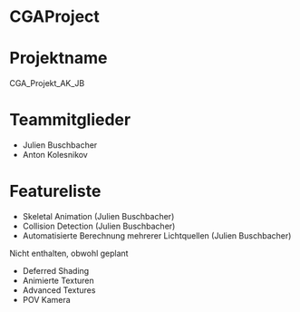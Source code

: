 # CGAProject 

# Projektname
CGA_Projekt_AK_JB
# Teammitglieder
- Julien Buschbacher
- Anton Kolesnikov

# Featureliste 
- Skeletal Animation (Julien Buschbacher)
- Collision Detection (Julien Buschbacher)
- Automatisierte Berechnung mehrerer Lichtquellen (Julien Buschbacher)

Nicht enthalten, obwohl geplant
- Deferred Shading
- Animierte Texturen
- Advanced Textures
- POV Kamera
